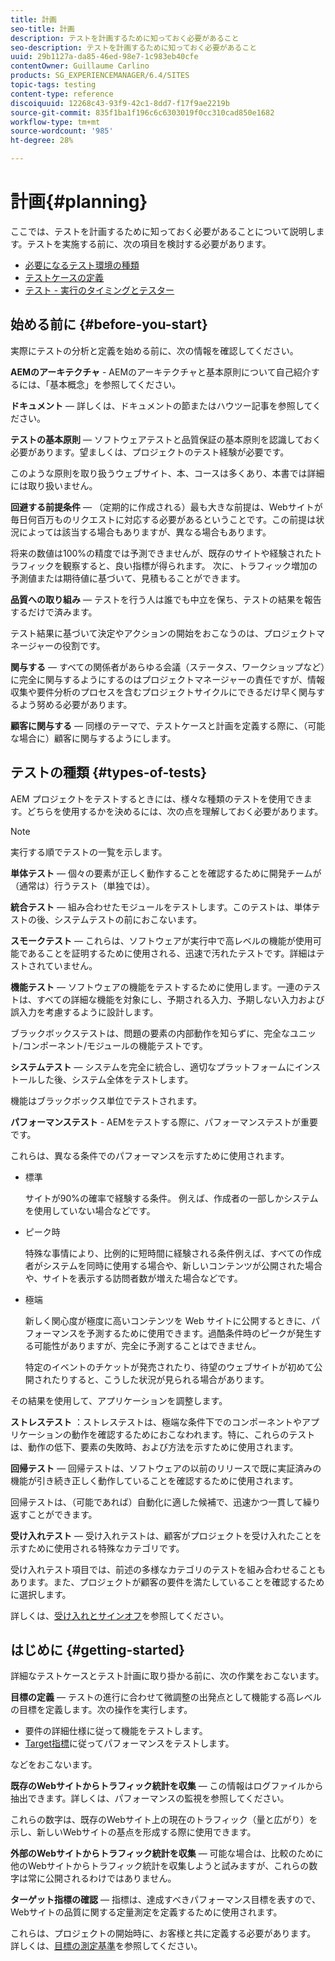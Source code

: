 ```yaml
---
title: 計画
seo-title: 計画
description: テストを計画するために知っておく必要があること
seo-description: テストを計画するために知っておく必要があること
uuid: 29b1127a-da85-46ed-98e7-1c983eb40cfe
contentOwner: Guillaume Carlino
products: SG_EXPERIENCEMANAGER/6.4/SITES
topic-tags: testing
content-type: reference
discoiquuid: 12268c43-93f9-42c1-8dd7-f17f9ae2219b
source-git-commit: 835f1ba1f196c6c6303019f0cc310cad850e1682
workflow-type: tm+mt
source-wordcount: '985'
ht-degree: 28%

---
```



# 計画{#planning}

ここでは、テストを計画するために知っておく必要があることについて説明します。テストを実施する前に、次の項目を検討する必要があります。

* [必要になるテスト環境の種類](/help/sites-developing/test-environments.md)
* [テストケースの定義](/help/sites-developing/test-cases.md)
* [テスト - 実行のタイミングとテスター](/help/sites-developing/when-who.md)

## 始める前に {#before-you-start}

実際にテストの分析と定義を始める前に、次の情報を確認してください。

**AEMのアーキテクチャ**  - AEMのアーキテクチャと基本原則について自己紹介するには、「基本概念」を参照してください。

**ドキュメント**  — 詳しくは、ドキュメントの節またはハウツー記事を参照してください。

**テストの基本原則**  — ソフトウェアテストと品質保証の基本原則を認識しておく必要があります。望ましくは、プロジェクトのテスト経験が必要です。

このような原則を取り扱うウェブサイト、本、コースは多くあり、本書では詳細には取り扱いません。

**回避する前提条件**  — （定期的に作成される）最も大きな前提は、Webサイトが毎日何百万ものリクエストに対応する必要があるということです。この前提は状況によっては該当する場合もありますが、異なる場合もあります。

将来の数値は100%の精度では予測できませんが、既存のサイトや経験されたトラフィックを観察すると、良い指標が得られます。 次に、トラフィック増加の予測値または期待値に基づいて、見積もることができます。

**品質への取り組み**  — テストを行う人は誰でも中立を保ち、テストの結果を報告するだけで済みます。

テスト結果に基づいて決定やアクションの開始をおこなうのは、プロジェクトマネージャーの役割です。

**関与する**  — すべての関係者があらゆる会議（ステータス、ワークショップなど）に完全に関与するようにするのはプロジェクトマネージャーの責任ですが、情報収集や要件分析のプロセスを含むプロジェクトサイクルにできるだけ早く関与するよう努める必要があります。

**顧客に関与する**  — 同様のテーマで、テストケースと計画を定義する際に、（可能な場合に）顧客に関与するようにします。

## テストの種類 {#types-of-tests}

AEM プロジェクトをテストするときには、様々な種類のテストを使用できます。どちらを使用するかを決めるには、次の点を理解しておく必要があります。

>[!NOTE]
>
>実行する順でテストの一覧を示します。

**単体テスト**  — 個々の要素が正しく動作することを確認するために開発チームが（通常は）行うテスト（単独では）。

**統合テスト**  — 組み合わせたモジュールをテストします。このテストは、単体テストの後、システムテストの前におこないます。

**スモークテスト**  — これらは、ソフトウェアが実行中で高レベルの機能が使用可能であることを証明するために使用される、迅速で汚れたテストです。詳細はテストされていません。

**機能テスト**  — ソフトウェアの機能をテストするために使用します。一連のテストは、すべての詳細な機能を対象にし、予期される入力、予期しない入力および誤入力を考慮するように設計します。

ブラックボックステストは、問題の要素の内部動作を知らずに、完全なユニット/コンポーネント/モジュールの機能テストです。

**システムテスト**  — システムを完全に統合し、適切なプラットフォームにインストールした後、システム全体をテストします。

機能はブラックボックス単位でテストされます。

**パフォーマンステスト**  - AEMをテストする際に、パフォーマンステストが重要です。

これらは、異なる条件でのパフォーマンスを示すために使用されます。

* 標準

   サイトが90%の確率で経験する条件。 例えば、作成者の一部しかシステムを使用していない場合などです。

* ピーク時

   特殊な事情により、比例的に短時間に経験される条件例えば、すべての作成者がシステムを同時に使用する場合や、新しいコンテンツが公開された場合や、サイトを表示する訪問者数が増えた場合などです。

* 極端

   新しく関心度が極度に高いコンテンツを Web サイトに公開するときに、パフォーマンスを予測するために使用できます。過酷条件時のピークが発生する可能性がありますが、完全に予測することはできません。

   特定のイベントのチケットが発売されたり、待望のウェブサイトが初めて公開されたりすると、こうした状況が見られる場合があります。

その結果を使用して、アプリケーションを調整します。

**ストレステスト** ：ストレステストは、極端な条件下でのコンポーネントやアプリケーションの動作を確認するためにおこなわれます。特に、これらのテストは、動作の低下、要素の失敗時、および方法を示すために使用されます。

**回帰テスト**  — 回帰テストは、ソフトウェアの以前のリリースで既に実証済みの機能が引き続き正しく動作していることを確認するために使用されます。

回帰テストは、（可能であれば）自動化に適した候補で、迅速かつ一貫して繰り返すことができます。

**受け入れテスト**  — 受け入れテストは、顧客がプロジェクトを受け入れたことを示すために使用される特殊なカテゴリです。

受け入れテスト項目では、前述の多様なカテゴリのテストを組み合わせることもあります。また、プロジェクトが顧客の要件を満たしていることを確認するために選択します。

詳しくは、[受け入れとサインオフ](/help/sites-developing/acceptance-signoff.md)を参照してください。

## はじめに {#getting-started}

詳細なテストケースとテスト計画に取り掛かる前に、次の作業をおこないます。

**目標の定義**  — テストの進行に合わせて微調整の出発点として機能する高レベルの目標を定義します。次の操作を実行します。

* 要件の詳細仕様に従って機能をテストします。
* [Target指標](/help/managing/best-practices-further-reference.md#key-performance-indicators-and-target-metrics)に従ってパフォーマンスをテストします。

などをおこないます。

**既存のWebサイトからトラフィック統計を収集**  — この情報はログファイルから抽出できます。詳しくは、パフォーマンスの監視を参照してください。

これらの数字は、既存のWebサイト上の現在のトラフィック（量と広がり）を示し、新しいWebサイトの基点を形成する際に使用できます。

**外部のWebサイトからトラフィック統計を収集**  — 可能な場合は、比較のために他のWebサイトからトラフィック統計を収集しようと試みますが、これらの数字は常に公開されるわけではありません。

**ターゲット指標の確認**  — 指標は、達成すべきパフォーマンス目標を表すので、Webサイトの品質に関する定量測定を定義するために使用されます。

これらは、プロジェクトの開始時に、お客様と共に定義する必要があります。 詳しくは、[目標の測定基準](/help/sites-developing/planning.md)を参照してください。
